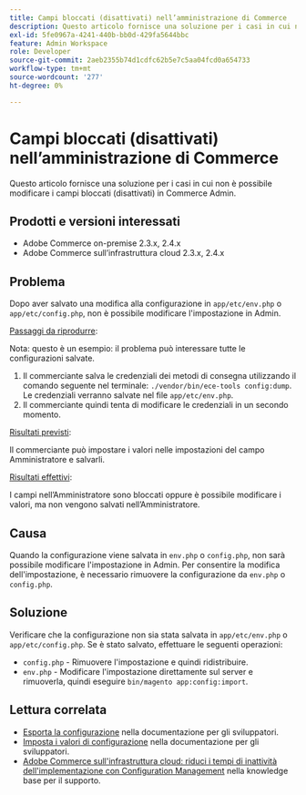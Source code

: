 ```yaml
---
title: Campi bloccati (disattivati) nell’amministrazione di Commerce
description: Questo articolo fornisce una soluzione per i casi in cui non è possibile modificare i campi in Commerce Admin.
exl-id: 5fe0967a-4241-440b-bb0d-429fa5644bbc
feature: Admin Workspace
role: Developer
source-git-commit: 2aeb2355b74d1cdfc62b5e7c5aa04fcd0a654733
workflow-type: tm+mt
source-wordcount: '277'
ht-degree: 0%

---
```


# Campi bloccati (disattivati) nell’amministrazione di Commerce

Questo articolo fornisce una soluzione per i casi in cui non è possibile modificare i campi bloccati (disattivati) in Commerce Admin.

## Prodotti e versioni interessati

* Adobe Commerce on-premise 2.3.x, 2.4.x
* Adobe Commerce sull’infrastruttura cloud 2.3.x, 2.4.x

## Problema

Dopo aver salvato una modifica alla configurazione in `app/etc/env.php` o `app/etc/config.php`, non è possibile modificare l&#39;impostazione in Admin.

<u>Passaggi da riprodurre</u>:

Nota: questo è un esempio: il problema può interessare tutte le configurazioni salvate.

1. Il commerciante salva le credenziali dei metodi di consegna utilizzando il comando seguente nel terminale: `./vendor/bin/ece-tools config:dump`. Le credenziali verranno salvate nel file `app/etc/env.php`.
1. Il commerciante quindi tenta di modificare le credenziali in un secondo momento.

<u>Risultati previsti</u>:

Il commerciante può impostare i valori nelle impostazioni del campo Amministratore e salvarli.

<u>Risultati effettivi</u>:

I campi nell’Amministratore sono bloccati oppure è possibile modificare i valori, ma non vengono salvati nell’Amministratore.

## Causa

Quando la configurazione viene salvata in `env.php` o `config.php`, non sarà possibile modificare l&#39;impostazione in Admin. Per consentire la modifica dell&#39;impostazione, è necessario rimuovere la configurazione da `env.php` o `config.php`.

## Soluzione

Verificare che la configurazione non sia stata salvata in `app/etc/env.php` o `app/etc/config.php`. Se è stato salvato, effettuare le seguenti operazioni:

* `config.php` - Rimuovere l&#39;impostazione e quindi ridistribuire.
* `env.php` - Modificare l&#39;impostazione direttamente sul server e rimuoverla, quindi eseguire `bin/magento app:config:import`.

## Lettura correlata

* [Esporta la configurazione](https://experienceleague.adobe.com/it/docs/commerce-operations/configuration-guide/cli/configuration-management/export-configuration) nella documentazione per gli sviluppatori.
* [Imposta i valori di configurazione](https://experienceleague.adobe.com/it/docs/commerce-operations/configuration-guide/cli/configuration-management/set-configuration-values) nella documentazione per gli sviluppatori.
* [Adobe Commerce sull&#39;infrastruttura cloud: riduci i tempi di inattività dell&#39;implementazione con Configuration Management](/help/how-to/general/magento-cloud-reduce-deployment-downtime-with-configuration-management.md) nella knowledge base per il supporto.
